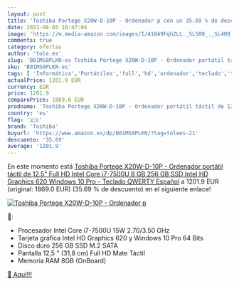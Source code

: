 ```yaml
---
layout: post
title: 'Toshiba Portege X20W-D-10P - Ordenador p con un 35.69 % de descuento'
date: 2021-08-05 10:47:04
image: 'https://m.media-amazon.com/images/I/41849Fqh2LL._SL500_._SL400_.jpg'
comments: true
category: ofertas
author: 'tole.es'
slug: 'B01MS8PLKN-es Toshiba Portege X20W-D-10P - Ordenador portátil táctil de...'
sku: 'B01MS8PLKN-es'
tags: [ 'Informática','Portátiles','full','hd','ordenador','teclado','toshiba', ]
actualPrice: 1201.9 EUR
currency: EUR
price: 1201.9
comparePrice: 1869.0 EUR
prodname: 'Toshiba Portege X20W-D-10P - Ordenador portátil táctil de 12.5" Full HD  Intel Core i7-7500U  8 GB  256 GB SSD  Intel HD Graphics 620  Windows 10 Pro  - Teclado QWERTY Español'
country: 'es'
flag: '🇪🇸'
brand: 'Toshiba'
buyurl: 'https://www.amazon.es/dp/B01MS8PLKN/?tag=tolees-21'
descuento: '35.69'
average: '1201.9'
---
```


En este momento está [Toshiba Portege X20W-D-10P - Ordenador portátil táctil de 12.5" Full HD  Intel Core i7-7500U  8 GB  256 GB SSD  Intel HD Graphics 620  Windows 10 Pro  - Teclado QWERTY Español](https://www.amazon.es/dp/B01MS8PLKN/?tag=tolees-21) a 1201.9 EUR (original: 1869.0 EUR) (35.69 %  de descuento) en el siguiente enlace!

[![Toshiba Portege X20W-D-10P - Ordenador p](https://m.media-amazon.com/images/I/41849Fqh2LL._SL500_._SL400_.jpg)](https://www.amazon.es/dp/B01MS8PLKN/?tag=tolees-21)

🔎:

- Procesador Intel Core i7-7500U 15W 2.70/3.50 GHz
- Tarjeta gráfica Intel HD Graphics 620 y Windows 10 Pro 64 Bits
- Disco duro 256 GB SSD M.2 SATA
- Pantalla 12,5 " (31,8 cm) Full HD Mate Táctil
- Memoria RAM 8GB (OnBoard)

[🛒 Aquí!!!](https://www.amazon.es/dp/B01MS8PLKN/?tag=tolees-21)
